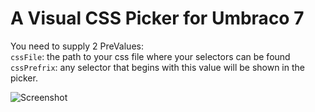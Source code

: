 # A Visual CSS Picker for Umbraco 7

You need to supply 2 PreValues:  
`cssFile`: the path to your css file where your selectors can be found  
`cssPrefrix`: any selector that begins with this value will be shown in the picker.  

![Screenshot](https://github.com/terabytenz/UmbracoCssPicker/Documentation/CssPickerScreenhot.jpg )